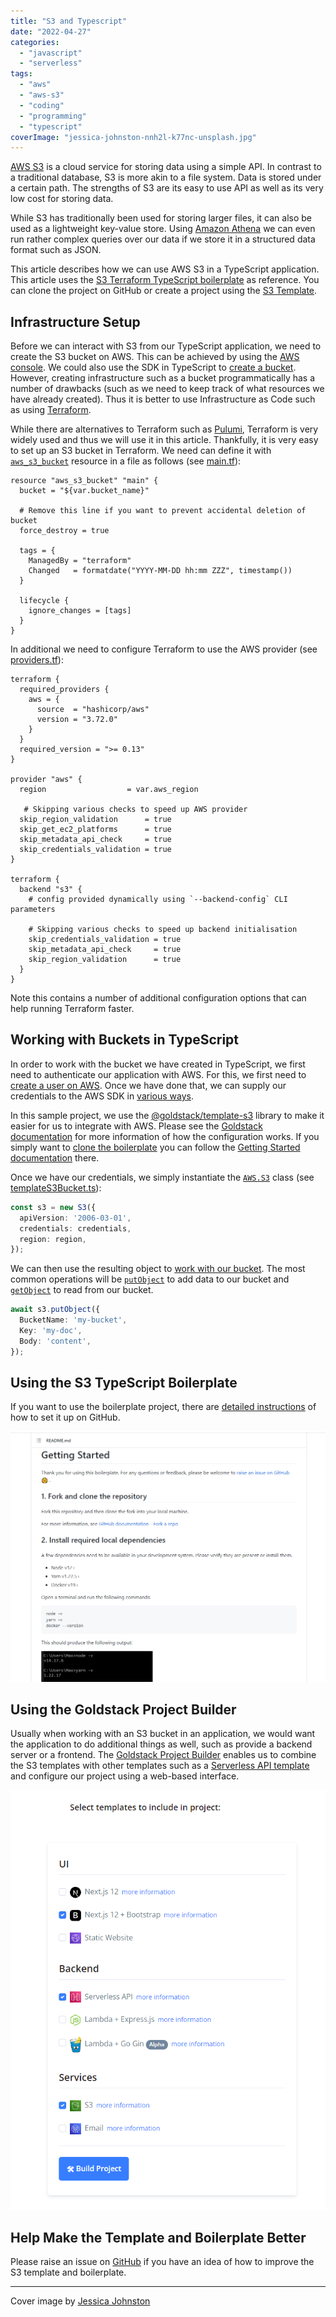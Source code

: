 ```yaml
---
title: "S3 and Typescript"
date: "2022-04-27"
categories: 
  - "javascript"
  - "serverless"
tags: 
  - "aws"
  - "aws-s3"
  - "coding"
  - "programming"
  - "typescript"
coverImage: "jessica-johnston-nnh2l-k77nc-unsplash.jpg"
---
```


[AWS S3](https://aws.amazon.com/s3/) is a cloud service for storing data using a simple API. In contrast to a traditional database, S3 is more akin to a file system. Data is stored under a certain path. The strengths of S3 are its easy to use API as well as its very low cost for storing data.

While S3 has traditionally been used for storing larger files, it can also be used as a lightweight key-value store. Using [Amazon Athena](https://aws.amazon.com/athena/) we can even run rather complex queries over our data if we store it in a structured data format such as JSON.

This article describes how we can use AWS S3 in a TypeScript application. This article uses the [S3 Terraform TypeScript boilerplate](https://github.com/goldstack/s3-terraform-typescript-boilerplate) as reference. You can clone the project on GitHub or create a project using the [S3 Template](https://goldstack.party/templates/s3).

## Infrastructure Setup

Before we can interact with S3 from our TypeScript application, we need to create the S3 bucket on AWS. This can be achieved by using the [AWS console](https://docs.aws.amazon.com/AmazonS3/latest/userguide/create-bucket-overview.html). We could also use the SDK in TypeScript to [create a bucket](https://docs.aws.amazon.com/AWSJavaScriptSDK/latest/AWS/S3.html#createBucket-property). However, creating infrastructure such as a bucket programmatically has a number of drawbacks (such as we need to keep track of what resources we have already created). Thus it is better to use Infrastructure as Code such as using [Terraform](https://pradeepedwin.wordpress.com/devops/terraform/).

While there are alternatives to Terraform such as [Pulumi](https://www.pulumi.com/), Terraform is very widely used and thus we will use it in this article. Thankfully, it is very easy to set up an S3 bucket in Terraform. We need can define it with [`aws_s3_bucket`](https://registry.terraform.io/providers/hashicorp/aws/latest/docs/resources/s3_bucket) resource in a file as follows (see [main.tf](https://github.com/goldstack/s3-terraform-typescript-boilerplate/blob/master/packages/s3-1/infra/aws/main.tf)):

```hcl
resource "aws_s3_bucket" "main" {
  bucket = "${var.bucket_name}"

  # Remove this line if you want to prevent accidental deletion of bucket 
  force_destroy = true

  tags = {
    ManagedBy = "terraform"
    Changed   = formatdate("YYYY-MM-DD hh:mm ZZZ", timestamp())
  }

  lifecycle {
    ignore_changes = [tags]
  }
}
```

In additional we need to configure Terraform to use the AWS provider (see [providers.tf](https://github.com/goldstack/s3-terraform-typescript-boilerplate/blob/master/packages/s3-1/infra/aws/providers.tf)):

```hcl
terraform {
  required_providers {
    aws = {
      source  = "hashicorp/aws"
      version = "3.72.0"
    }
  }
  required_version = ">= 0.13"
}

provider "aws" {
  region                  = var.aws_region

   # Skipping various checks to speed up AWS provider
  skip_region_validation      = true
  skip_get_ec2_platforms      = true
  skip_metadata_api_check     = true
  skip_credentials_validation = true
}

terraform {
  backend "s3" {
    # config provided dynamically using `--backend-config` CLI parameters

    # Skipping various checks to speed up backend initialisation
    skip_credentials_validation = true
    skip_metadata_api_check     = true
    skip_region_validation      = true
  }
}
```

Note this contains a number of additional configuration options that can help running Terraform faster.

## Working with Buckets in TypeScript

In order to work with the bucket we have created in TypeScript, we first need to authenticate our application with AWS. For this, we first need to [create a user on AWS](https://docs.goldstack.party/docs/goldstack/configuration#how-to-get-aws-credentials). Once we have done that, we can supply our credentials to the AWS SDK in [various ways](https://docs.aws.amazon.com/sdk-for-javascript/v2/developer-guide/setting-credentials-node.html).

In this sample project, we use the [@goldstack/template-s3](https://www.npmjs.com/package/@goldstack/template-s3) library to make it easier for us to integrate with AWS. Please see the [Goldstack documentation](https://docs.goldstack.party/docs/goldstack/configuration) for more information of how the configuration works. If you simply want to [clone the boilerplate](https://github.com/goldstack/s3-terraform-typescript-boilerplate) you can follow the [Getting Started documentation](https://github.com/goldstack/s3-terraform-typescript-boilerplate#getting-started) there.

Once we have our credentials, we simply instantiate the [`AWS.S3`](https://docs.aws.amazon.com/AWSJavaScriptSDK/latest/AWS/S3.html) class (see [templateS3Bucket.ts](https://github.com/goldstack/goldstack/blob/master/workspaces/templates-lib/packages/template-s3/src/templateS3Bucket.ts#L38)):

```typescript
const s3 = new S3({
  apiVersion: '2006-03-01',
  credentials: credentials,
  region: region,
});
```

We can then use the resulting object to [work with our bucket](https://dev.to/metacollective/s3-helper-functions-in-typescript-di5). The most common operations will be [`putObject`](https://docs.aws.amazon.com/AWSJavaScriptSDK/latest/AWS/S3.html#putObject-property) to add data to our bucket and [`getObject`](https://docs.aws.amazon.com/AWSJavaScriptSDK/latest/AWS/S3.html#getObject-property) to read from our bucket.

```typescript
await s3.putObject({
  BucketName: 'my-bucket',
  Key: 'my-doc',
  Body: 'content',
});
```

## Using the S3 TypeScript Boilerplate

If you want to use the boilerplate project, there are [detailed instructions](https://github.com/goldstack/s3-terraform-typescript-boilerplate#getting-started) of how to set it up on GitHub.

![S3 Boilerplate Getting Started](images/s3_boilerplate.png)

## Using the Goldstack Project Builder

Usually when working with an S3 bucket in an application, we would want the application to do additional things as well, such as provide a backend server or a frontend. The [Goldstack Project Builder](https://goldstack.party/build) enables us to combine the S3 templates with other templates such as a [Serverless API template](https://goldstack.party/templates/serverless-api) and configure our project using a web-based interface.

![Goldstack Project Builder](images/s3_project_builder.png)

## Help Make the Template and Boilerplate Better

Please raise an issue on [GitHub](https://github.com/goldstack/goldstack/issues) if you have an idea of how to improve the S3 template and boilerplate.

* * *

Cover image by [Jessica Johnston](https://unsplash.com/photos/nnH2l-k77nc)
